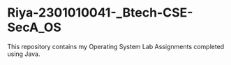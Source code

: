 # Riya-2301010041-_Btech-CSE-SecA_OS
This repository contains my Operating System Lab Assignments completed using Java.
